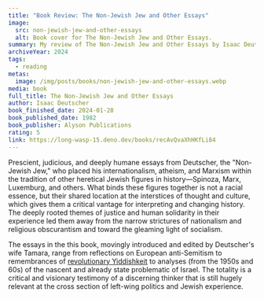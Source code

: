 ```yaml
---
title: "Book Review: The Non-Jewish Jew and Other Essays"
image:
  src: non-jewish-jew-and-other-essays
  alt: Book cover for The Non-Jewish Jew and Other Essays.
summary: My review of The Non-Jewish Jew and Other Essays by Isaac Deutscher.
archiveYear: 2024
tags:
  - reading
metas:
  image: /img/posts/books/non-jewish-jew-and-other-essays.webp
media: book
full_title: The Non-Jewish Jew and Other Essays
author: Isaac Deutscher
book_finished_date: 2024-01-28
book_published_date: 1982
book_publisher: Alyson Publications
rating: 5
link: https://long-wasp-15.deno.dev/books/recAvQvaXhHKfLi84
---
```


Prescient, judicious, and deeply humane essays from Deutscher, the "Non-Jewish Jew," who placed his internationalism, atheism, and Marxism within the tradition of other heretical Jewish figures in history—Spinoza, Marx, Luxemburg, and others. What binds these figures together is not a racial essence, but their shared location at the interstices of thought and culture, which gives them a critical vantage for interpreting and changing history. The deeply rooted themes of justice and human solidarity in their experience led them away from the narrow strictures of nationalism and religious obscurantism and toward the gleaming light of socialism.

The essays in the this book, movingly introduced and edited by Deutscher's wife Tamara, range from reflections on European anti-Semitism to remembrances of [revolutionary Yiddishkeit](https://www.versobooks.com/products/254-revolutionary-yiddishland) to analyses (from the 1950s and 60s) of the nascent and already state problematic of Israel. The totality is a critical and visionary testimony of a discerning thinker that is still hugely relevant at the cross section of left-wing politics and Jewish experience.
